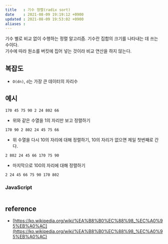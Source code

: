 ```yaml
---
title   : 기수 정렬(radix sort)
date    : 2021-08-09 19:19:12 +0900
updated : 2021-08-09 19:53:02 +0900
aliases : 
---
```

기수 별로 비교 없이 수행하는 정렬 알고리즘. 기수란 집합의 크기를 나타내는 데 쓰는 수이다.   
기수에 따라 원소를 버킷에 집어 넣는 것이라 비교 연산을 하지 않는다.  

## 복잡도  
- `O(dn)`, `d`는 가장 큰 데이터의 자리수

## 예시  
```
170 45 75 90 2 24 802 66
```  
- 위와 같은 수열을 1의 자리만 보고 정렬하기  
```
170 90 2 802 24 45 75 66 
```
- 위 수열을 다시 10의 자리에 대해 정렬하기, 10의 자리가 없으면 제일 첫번째로 간다.   
```
2 802 24 45 66 170 75 90
```
- 마지막으로 100의 자리에 대해 정렬하기  
```
2 24 45 66 75 90 170 802
```

### JavaScript 
```javascript

```
## reference
- [https://ko.wikipedia.org/wiki/%EA%B8%B0%EC%88%98_%EC%A0%95%EB%A0%AC](https://ko.wikipedia.org/wiki/%EA%B8%B0%EC%88%98_%EC%A0%95%EB%A0%AC)
